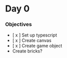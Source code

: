 # Day 0

### Objectives
- [ x ] Set up typescript
- [ x ] Create canvas 
- [ x ] Create game object
- Create bricks?